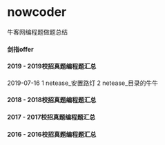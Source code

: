 # nowcoder
牛客网编程题做题总结

#### 剑指offer

#### 2019 - 2019校招真题编程题汇总
2019-07-16
1 netease_安置路灯
2 netease_目录的牛牛

#### 2018 - 2018校招真题编程题汇总

#### 2017 - 2017校招真题编程题汇总

#### 2016 - 2016校招真题编程题汇总
